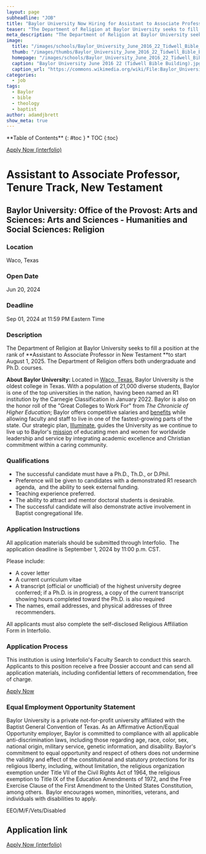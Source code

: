 ```yaml
---
layout: page
subheadline: "JOB"
title: "Baylor University Now Hiring for Assistant to Associate Professor, Tenure Track, New Testament"
teaser: "The Department of Religion at Baylor University seeks to fill a position at the rank of Assistant to Associate Professor in New Testament to start August 1, 2025. The Department of Religion offers both undergraduate and Ph.D. courses. "
meta_description: "The Department of Religion at Baylor University seeks to fill a position at the rank of Assistant to Associate Professor in New Testament to start August 1, 2025. The Department of Religion offers both undergraduate and Ph.D. courses."
image:
  title: "/images/schools/Baylor_University_June_2016_22_Tidwell_Bible_Building.jpg"
  thumb: "/images/thumbs/Baylor_University_June_2016_22_Tidwell_Bible_Building_tn.jpg"
  homepage: "/images/schools/Baylor_University_June_2016_22_Tidwell_Bible_Building.jpg"
  caption: "Baylor University June 2016 22 (Tidwell Bible Building).jpg. From Wikimedia Commons, the free media repository"
  caption_url: "https://commons.wikimedia.org/wiki/File:Baylor_University_June_2016_22_(Tidwell_Bible_Building).jpg"
categories:
  - job
tags:
  - Baylor
  - bible
  - theology
  - baptist
author: adamdjbrett
show_meta: true
---
```

<div class="panel radius" markdown="1">
**Table of Contents**
{: #toc }
*  TOC
{:toc}
</div>

[Apply Now (interfolio)](https://apply.interfolio.com/146924)


Assistant to Associate Professor, Tenure Track, New Testament
=============================================================

Baylor University: Office of the Provost: Arts and Sciences: Arts and Sciences - Humanities and Social Sciences: Religion
-------------------------------------------------------------------------------------------------------------------------

### Location

Waco, Texas

### Open Date

Jun 20, 2024

### Deadline

Sep 01, 2024 at 11:59 PM Eastern Time

### Description

The Department of Religion at Baylor University seeks to fill a position at the rank of **Assistant to Associate Professor in New Testament **to start August 1, 2025. The Department of Religion offers both undergraduate and Ph.D. courses. 

**About Baylor University:** Located in [Waco, Texas](https://www.baylor.edu/hr/index.php?id=951663), Baylor University is the oldest college in Texas. With a population of 21,000 diverse students, Baylor is one of the top universities in the nation, having been named an R1 institution by the Carnegie Classification in January 2022. Baylor is also on the honor roll of the "Great Colleges to Work For" from *The Chronicle of Higher Education*; Baylor offers competitive salaries and [benefits](https://www.baylor.edu/hr/index.php?id=949184) while allowing faculty and staff to live in one of the fastest-growing parts of the state. Our strategic plan, [Illuminate](https://illuminate.web.baylor.edu/), guides the University as we continue to live up to Baylor's [mission](https://www.baylor.edu/about/index.php?id=88781) of educating men and women for worldwide leadership and service by integrating academic excellence and Christian commitment within a caring community. 

### Qualifications

-   The successful candidate must have a Ph.D., Th.D., or D.Phil.
-   Preference will be given to candidates with a demonstrated R1 research agenda,  and the ability to seek external funding.
-   Teaching experience preferred.
-   The ability to attract and mentor doctoral students is desirable.
-   The successful candidate will also demonstrate active involvement in Baptist congregational life.

### Application Instructions

All application materials should be submitted through Interfolio.  The application deadline is September 1, 2024 by 11:00 p.m. CST.

Please include:

-   A cover letter
-   A current curriculum vitae
-   A transcript (official or unofficial) of the highest university degree conferred; if a Ph.D. is in progress, a copy of the current transcript showing hours completed toward the Ph.D. is also required
-   The names, email addresses, and physical addresses of three recommenders.

All applicants must also complete the self-disclosed Religious Affiliation Form in Interfolio. 

### Application Process

This institution is using Interfolio's Faculty Search to conduct this search. Applicants to this position receive a free Dossier account and can send all application materials, including confidential letters of recommendation, free of charge.

[Apply Now](https://dossier.interfolio.com/apply/146924)

### Equal Employment Opportunity Statement

Baylor University is a private not-for-profit university affiliated with the Baptist General Convention of Texas. As an Affirmative Action/Equal Opportunity employer, Baylor is committed to compliance with all applicable anti-discrimination laws, including those regarding age, race, color, sex, national origin, military service, genetic information, and disability. Baylor's commitment to equal opportunity and respect of others does not undermine the validity and effect of the constitutional and statutory protections for its religious liberty, including, without limitation, the religious organization exemption under Title VII of the Civil Rights Act of 1964, the religious exemption to Title IX of the Education Amendments of 1972, and the Free Exercise Clause of the First Amendment to the United States Constitution, among others.  Baylor encourages women, minorities, veterans, and individuals with disabilities to apply.

EEO/M/F/Vets/Disabled

## Application link
[Apply Now (interfolio)](https://apply.interfolio.com/146924)